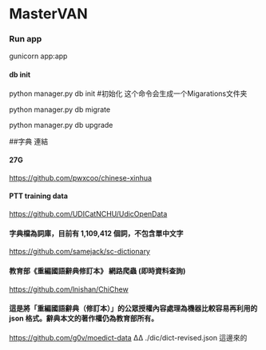 # MasterVAN

### Run app

gunicorn app:app

#### db init

python manager.py db init  #初始化 这个命令会生成一个Migarations文件夹

python manager.py db migrate 

python manager.py db upgrade 

##字典 連結
#### 27G
https://github.com/pwxcoo/chinese-xinhua
#### PTT training data
https://github.com/UDICatNCHU/UdicOpenData
####  字典檔為詞庫，目前有 1,109,412 個詞，不包含單中文字
https://github.com/samejack/sc-dictionary
####  教育部《重編國語辭典修訂本》 網路爬蟲 (即時資料查詢)
https://github.com/lnishan/ChiChew
#### 這是將「重編國語辭典（修訂本）」的公眾授權內容處理為機器比較容易再利用的 json 格式。辭典本文的著作權仍為教育部所有。
https://github.com/g0v/moedict-data
∆∆
./dic/dict-revised.json 這邊來的